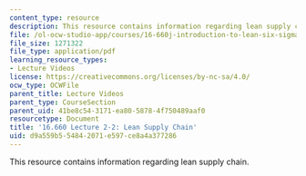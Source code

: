 ```yaml
---
content_type: resource
description: This resource contains information regarding lean supply chain.
file: /ol-ocw-studio-app/courses/16-660j-introduction-to-lean-six-sigma-methods-january-iap-2012/d9a559b554842071e597ce8a4a377286_MIT16_660JIAP12_2-2E.pdf
file_size: 1271322
file_type: application/pdf
learning_resource_types:
- Lecture Videos
license: https://creativecommons.org/licenses/by-nc-sa/4.0/
ocw_type: OCWFile
parent_title: Lecture Videos
parent_type: CourseSection
parent_uid: 41be8c54-3171-ea80-5878-4f750489aaf0
resourcetype: Document
title: '16.660 Lecture 2-2: Lean Supply Chain'
uid: d9a559b5-5484-2071-e597-ce8a4a377286
---
```

This resource contains information regarding lean supply chain.